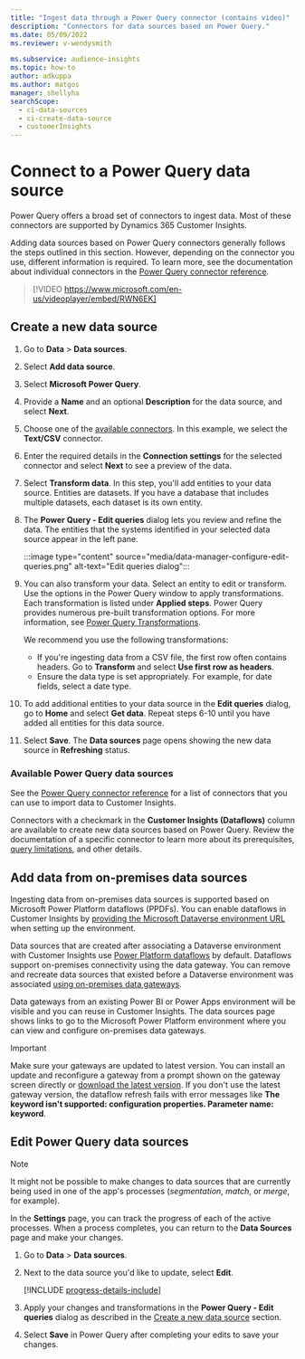 ```yaml
---
title: "Ingest data through a Power Query connector (contains video)"
description: "Connectors for data sources based on Power Query."
ms.date: 05/09/2022
ms.reviewer: v-wendysmith

ms.subservice: audience-insights
ms.topic: how-to
author: adkuppa
ms.author: matgos
manager: shellyha
searchScope: 
  - ci-data-sources
  - ci-create-data-source
  - customerInsights
---
```


# Connect to a Power Query data source

Power Query offers a broad set of connectors to ingest data. Most of these connectors are supported by Dynamics 365 Customer Insights.

Adding data sources based on Power Query connectors generally follows the steps outlined in this section. However, depending on the connector you use, different information is required. To learn more, see the documentation about individual connectors in the [Power Query connector reference](/power-query/connectors/).

> [!VIDEO https://www.microsoft.com/en-us/videoplayer/embed/RWN6EK]

## Create a new data source

1. Go to **Data** > **Data sources**.

1. Select **Add data source**.

1. Select **Microsoft Power Query**.

1. Provide a **Name** and an optional **Description** for the data source, and select **Next**.

1. Choose one of the [available connectors](#available-power-query-data-sources). In this example, we select the **Text/CSV** connector.

1. Enter the required details in the **Connection settings** for the selected connector and select **Next** to see a preview of the data.

1. Select **Transform data**. In this step, you'll add entities to your data source. Entities are datasets. If you have a database that includes multiple datasets, each dataset is its own entity.

1. The **Power Query - Edit queries** dialog lets you review and refine the data. The entities that the systems identified in your selected data source appear in the left pane.

   :::image type="content" source="media/data-manager-configure-edit-queries.png" alt-text="Edit queries dialog":::

1. You can also transform your data. Select an entity to edit or transform. Use the options in the Power Query window to apply transformations. Each transformation is listed under **Applied steps**. Power Query provides numerous pre-built transformation options. For more information, see [Power Query Transformations](/power-query/power-query-what-is-power-query#transformations).

   We recommend you use the following transformations:

   - If you're ingesting data from a CSV file, the first row often contains headers. Go to **Transform** and select **Use first row as headers**.
   - Ensure the data type is set appropriately. For example, for date fields, select a date type.

1. To add additional entities to your data source in the **Edit queries** dialog, go to **Home** and select **Get data**. Repeat steps 6-10 until you have added all entities for this data source.

1. Select **Save**. The **Data sources** page opens showing the new data source in **Refreshing** status.

### Available Power Query data sources

See the [Power Query connector reference](/power-query/connectors/) for a list of connectors that you can use to import data to Customer Insights.

Connectors with a checkmark in the **Customer Insights (Dataflows)** column are available to create new data sources based on Power Query. Review the documentation of a specific connector to learn more about its prerequisites, [query limitations](/power-query/power-query-online-limits), and other details.

## Add data from on-premises data sources

Ingesting data from on-premises data sources is supported based on Microsoft Power Platform dataflows (PPDFs). You can enable dataflows in Customer Insights by [providing the Microsoft Dataverse environment URL](create-environment.md) when setting up the environment.

Data sources that are created after associating a Dataverse environment with Customer Insights use [Power Platform dataflows](/power-query/dataflows/overview-dataflows-across-power-platform-dynamics-365) by default. Dataflows support on-premises connectivity using the data gateway. You can remove and recreate data sources that existed before a Dataverse environment was associated [using on-premises data gateways](/data-integration/gateway/service-gateway-app).

Data gateways from an existing Power BI or Power Apps environment will be visible and you can reuse in Customer Insights. The data sources page shows links to go to the Microsoft Power Platform environment where you can view and configure on-premises data gateways.

> [!IMPORTANT]
> Make sure your gateways are updated to latest version. You can install an update and reconfigure a gateway from a prompt shown on the gateway screen directly or [download the latest version](https://powerapps.microsoft.com/downloads/). If you don't use the latest gateway version, the dataflow refresh fails with error messages like **The keyword isn't supported: configuration properties. Parameter name: keyword**.

## Edit Power Query data sources

> [!NOTE]
> It might not be possible to make changes to data sources that are currently being used in one of the app's processes (*segmentation*, *match*, or *merge*, for example).
>
> In the **Settings** page, you can track the progress of each of the active processes. When a process completes, you can return to the **Data Sources** page and make your changes.

1. Go to **Data** > **Data sources**.

1. Next to the data source you'd like to update, select **Edit**.

   [!INCLUDE [progress-details-include](includes/progress-details-pane.md)]

1. Apply your changes and transformations in the **Power Query - Edit queries** dialog as described in the [Create a new data source](#create-a-new-data-source) section.

1. Select **Save** in Power Query after completing your edits to save your changes.
